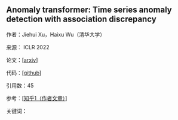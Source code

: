 ## Anomaly transformer: Time series anomaly detection with association discrepancy

作者：Jiehui Xu，Haixu Wu（清华大学）

来源： ICLR 2022

论文：[[arxiv](https://arxiv.org/pdf/2110.02642)]

代码：[[github](https://github.com/thuml/Anomaly-Transformer)]

引用数：45

参考：[[知乎1（作者文章）](https://zhuanlan.zhihu.com/p/466970544)]

关键词：


